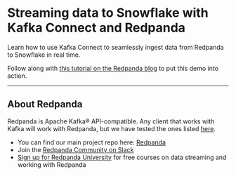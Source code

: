 # Streaming data to Snowflake with Kafka Connect and Redpanda

Learn how to use Kafka Connect to seamlessly ingest data from Redpanda to Snowflake in real time.

Follow along with [this tutorial on the Redpanda blog](https://redpanda.com/blog/stream-data-kafka-connect-snowflake) to put this demo into action. 

-------------------------

## About Redpanda 

Redpanda is Apache Kafka® API-compatible. Any client that works with Kafka will work with Redpanda, but we have tested the ones listed [here](https://docs.redpanda.com/docs/reference/faq/#what-clients-do-you-recommend-to-use-with-redpanda).

* You can find our main project repo here: [Redpanda](https://github.com/redpanda-data/redpanda)
* Join the [Redpanda Community on Slack](https://redpanda.com/slack)
* [Sign up for Redpanda University](https://university.redpanda.com/) for free courses on data streaming and working with Redpanda

